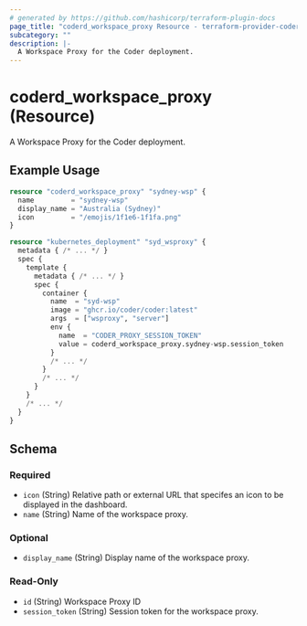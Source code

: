 ```yaml
---
# generated by https://github.com/hashicorp/terraform-plugin-docs
page_title: "coderd_workspace_proxy Resource - terraform-provider-coderd"
subcategory: ""
description: |-
  A Workspace Proxy for the Coder deployment.
---
```


# coderd_workspace_proxy (Resource)

A Workspace Proxy for the Coder deployment.

## Example Usage

```terraform
resource "coderd_workspace_proxy" "sydney-wsp" {
  name         = "sydney-wsp"
  display_name = "Australia (Sydney)"
  icon         = "/emojis/1f1e6-1f1fa.png"
}

resource "kubernetes_deployment" "syd_wsproxy" {
  metadata { /* ... */ }
  spec {
    template {
      metadata { /* ... */ }
      spec {
        container {
          name  = "syd-wsp"
          image = "ghcr.io/coder/coder:latest"
          args  = ["wsproxy", "server"]
          env {
            name  = "CODER_PROXY_SESSION_TOKEN"
            value = coderd_workspace_proxy.sydney-wsp.session_token
          }
          /* ... */
        }
        /* ... */
      }
    }
    /* ... */
  }
}
```

<!-- schema generated by tfplugindocs -->
## Schema

### Required

- `icon` (String) Relative path or external URL that specifes an icon to be displayed in the dashboard.
- `name` (String) Name of the workspace proxy.

### Optional

- `display_name` (String) Display name of the workspace proxy.

### Read-Only

- `id` (String) Workspace Proxy ID
- `session_token` (String) Session token for the workspace proxy.
